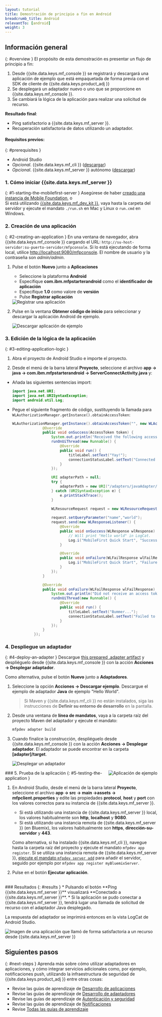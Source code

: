 ```yaml
---
layout: tutorial
title: Demostración de principio a fin en Android
breadcrumb_title: Android
relevantTo: [android]
weight: 3
---
```

<!-- NLS_CHARSET=UTF-8 -->
## Información general
{: #overview }
El propósito de esta demostración es presentar un flujo de principio a fin: 

1. Desde {{site.data.keys.mf_console }} se registrará y descargará una aplicación de ejemplo que está empaquetada de forma previa con el SDK de cliente de {{site.data.keys.product_adj }} 
2. Se desplegará un adaptador nuevo o uno que se proporcione en {{site.data.keys.mf_console }}.   
3. Se cambiará la lógica de la aplicación para realizar una solicitud de recurso. 

**Resultado final**:

* Ping satisfactorio a {{site.data.keys.mf_server }}.
* Recuperación satisfactoria de datos utilizando un adaptador. 

#### Requisitos previos: 
{: #prerequisites }
* Android Studio
* *Opcional*. {{site.data.keys.mf_cli }} ([descargar]({{site.baseurl}}/downloads))
* *Opcional*. {{site.data.keys.mf_server }} autónomo ([descargar]({{site.baseurl}}/downloads))

### 1. Cómo iniciar {{site.data.keys.mf_server }}
{: #1-starting-the-mobilefirst-server }
Asegúrese de haber [creado una instancia de Mobile Foundation](../../bluemix/using-mobile-foundation), o  
Si está utilizando [{{site.data.keys.mf_dev_kit }}](../../installation-configuration/development/mobilefirst), vaya hasta la carpeta del servidor y ejecute el mandato `./run.sh` en Mac y Linux o `run.cmd` en Windows.


### 2. Creación de una aplicación
{: #2-creating-an-application }
En una ventana de navegador, abra {{site.data.keys.mf_console }} cargando el URL:
`http://su-host-servidor:su-puerto-servidor/mfpconsole`.
Si lo está ejecutando de forma local, utilice [http://localhost:9080/mfpconsole](http://localhost:9080/mfpconsole).
El nombre de usuario y la contraseña son *admin/admin*.
 
1. Pulse el botón **Nuevo** junto a **Aplicaciones**
    * Seleccione la plataforma **Android** 
    * Especifique **com.ibm.mfpstarterandroid** como el **identificador de aplicación**
    * Especifique **1.0** como valore de **versión**
    * Pulse **Registrar aplicación**

    <img class="gifplayer" alt="Registrar una aplicación" src="register-an-application-android.png"/>
 
2. Pulse en la ventana **Obtener código de inicio** para seleccionar y descargar la aplicación Android de ejemplo. 

    <img class="gifplayer" alt="Descargar aplicación de ejemplo" src="download-starter-code-android.png"/>

### 3. Edición de la lógica de la aplicación
{: #3-editing-application-logic }
1. Abra el proyecto de Android Studio e importe el proyecto. 

2. Desde el menú de la barra lateral **Proyecto**, seleccione el archivo **app → java → com.ibm.mfpstarterandroid → ServerConnectActivity.java** y:


* Añada las siguientes sentencias import:


  ```java
  import java.net.URI;
  import java.net.URISyntaxException;
  import android.util.Log;
  ```
    
* Pegue el siguiente fragmento de código, sustituyendo la llamada para `WLAuthorizationManager.getInstance().obtainAccessToken`:

  ```java
  WLAuthorizationManager.getInstance().obtainAccessToken("", new WLAccessTokenListener() {
                @Override
                public void onSuccess(AccessToken token) {
                    System.out.println("Received the following access token value: " + token);
                    runOnUiThread(new Runnable() {
                        @Override
                        public void run() {
                            titleLabel.setText("Yay!");
                            connectionStatusLabel.setText("Connected to {{ site.data.keys.mf_server }}");
                        }
                    });

                    URI adapterPath = null;
                    try {
                        adapterPath = new URI("/adapters/javaAdapter/resource/greet");
                    } catch (URISyntaxException e) {
                        e.printStackTrace();
                    }

                    WLResourceRequest request = new WLResourceRequest(adapterPath, WLResourceRequest.GET);
                    
                    request.setQueryParameter("name","world");
                    request.send(new WLResponseListener() {
                        @Override
                        public void onSuccess(WLResponse wlResponse) {
                            // Will print "Hello world" in LogCat.
                            Log.i("MobileFirst Quick Start", "Success: " + wlResponse.getResponseText());
                        }

                        @Override
                        public void onFailure(WLFailResponse wlFailResponse) {
                            Log.i("MobileFirst Quick Start", "Failure: " + wlFailResponse.getErrorMsg());
                        }
                    });
                }

                @Override
                public void onFailure(WLFailResponse wlFailResponse) {
                    System.out.println("Did not receive an access token from server: " + wlFailResponse.getErrorMsg());
                    runOnUiThread(new Runnable() {
                        @Override
                        public void run() {
                            titleLabel.setText("Bummer...");
                            connectionStatusLabel.setText("Failed to connect to {{ site.data.keys.mf_server }}");
                        }
                    });
                }
            });
  ```

### 4. Despliegue un adaptador
{: #4-deploy-an-adapter }
Descargue [this prepared .adapter artifact](../javaAdapter.adapter) y despliéguelo desde {{site.data.keys.mf_console }} con la acción **Acciones → Desplegar adaptador**.


Como alternativa, pulse el botón **Nuevo** junto a **Adaptadores**.  
        
1. Seleccione la opción **Acciones → Descargar ejemplo**.
Descargue el ejemplo de adaptador **Java** de ejemplo "Hello World".


   > Si Maven y {{site.data.keys.mf_cli }} no están instalados, siga las instrucciones de **Definir su entorno de desarrollo** en la pantalla.
2. Desde una ventana de **línea de mandatos**, vaya a la carpeta raíz del proyecto Maven del adaptador y ejecute el mandato:


   ```bash
   mfpdev adapter build
   ```

3. Cuando finalice la construcción, despliéguelo desde {{site.data.keys.mf_console }} con la acción **Acciones → Desplegar adaptador**.
El adaptador se puede encontrar en la carpeta **[adapter]/target**.

    
    <img class="gifplayer" alt="Desplegar un adaptador" src="create-an-adapter.png"/>   

<img src="androidQuickStart.png" alt="Aplicación de ejemplo" style="float:right"/>
### 5. Prueba de la aplicación
{: #5-testing-the-application }

1. En Android Studio, desde el menú de la barra lateral **Proyecto**, seleccione el archivo **app → src → main →assets → mfpclient.properties** y edite las propiedades **protocol**, **host** y **port** con los valores correctos para su instancia de {{site.data.keys.mf_server }}.

    * Si está utilizando una instancia de {{site.data.keys.mf_server }} local, los valores habitualmente son **http**, **localhost** y **9080**.
    * Si está utilizando una instancia remota de {{site.data.keys.mf_server }} (en Bluemix), los valores habitualmente son **https**, **dirección-su-servidor** y **443**.

    Como alternativa, si ha instalado {{site.data.keys.mf_cli }}, navegue hasta la carpeta raíz del proyecto y ejecute el mandato `mfpdev app register`.
Si se utiliza una instancia remota de {{site.data.keys.mf_server }}, [ejecute el mandato `mfpdev server add`](../../application-development/using-mobilefirst-cli-to-manage-mobilefirst-artifacts/#add-a-new-server-instance) para añadir el servidor, seguido por ejemplo por `mfpdev app register myBluemixServer`.

2. Pulse en el botón **Ejecutar aplicación**.
  

<br clear="all"/>
### Resultados
{: #results }
* Pulsando el botón **Ping {{site.data.keys.mf_server }}** visualizará **Conectado a {{site.data.keys.mf_server }}**.
* Si la aplicación se pudo conectar a {{site.data.keys.mf_server }}, tendrá lugar una llamada de solicitud de recurso con el adaptador Java desplegado.


La respuesta del adaptador se imprimirá entonces en la vista LogCat de Android Studio.


![Imagen de una aplicación que llamó de forma satisfactoria a un recurso desde {{site.data.keys.mf_server }}](success_response.png)

## Siguientes pasos
{: #next-steps }
Aprenda más sobre cómo utilizar adaptadores en aplicaciones, y cómo integrar servicios adicionales como, por ejemplo, notificaciones push, utilizando la infraestructura de seguridad de {{site.data.keys.product_adj }} entre otras cosas:


- Revise las guías de aprendizaje de [Desarrollo de aplicaciones](../../application-development/)
- Revise las guías de aprendizaje de [Desarrollo de adaptadores](../../adapters/)
- Revise las guías de aprendizaje de [Autenticación y seguridad](../../authentication-and-security/)
- Revise las guías de aprendizaje de [Notificaciones](../../notifications/)
- Revise [Todas las guías de aprendizaje](../../all-tutorials)

